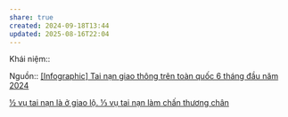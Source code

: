 ```yaml
---
share: true
created: 2024-09-18T13:44
updated: 2025-08-16T22:04
---
```

Khái niệm:: 

Nguồn:: [[Infographic] Tai nạn giao thông trên toàn quốc 6 tháng đầu năm 2024](https://nhandan.vn/infographic-tai-nan-giao-thong-tren-toan-quoc-6-thang-dau-nam-2024-post817294.html)

[½ vụ tai nạn là ở giao lộ. ⅓ vụ tai nạn làm chấn thương chân](./%C2%BD%20v%E1%BB%A5%20tai%20n%E1%BA%A1n%20l%C3%A0%20%E1%BB%9F%20giao%20l%E1%BB%99.%20%E2%85%93%20v%E1%BB%A5%20tai%20n%E1%BA%A1n%20l%C3%A0m%20ch%E1%BA%A5n%20th%C6%B0%C6%A1ng%20ch%C3%A2n.md)
